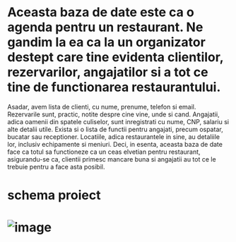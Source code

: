 # Aceasta baza de date este ca o agenda pentru un restaurant. Ne gandim  la ea ca la un organizator destept care tine evidenta clientilor, rezervarilor, angajatilor si a tot ce tine de functionarea restaurantului.
Asadar, avem lista de clienti, cu nume, prenume, telefon si email. Rezervarile sunt, practic, notite despre cine vine, unde si cand. Angajatii, adica oamenii din spatele culiselor, sunt inregistrati cu nume, CNP, salariu si alte detalii utile.
Exista si o lista de functii pentru angajati, precum ospatar, bucatar sau receptioner. Locatiile, adica restaurantele in sine, au detaliile lor, inclusiv echipamente si meniuri.
Deci, in esenta, aceasta baza de date face ca totul sa functioneze ca un ceas elvetian pentru restaurant, asigurandu-se ca, clientii primesc mancare buna si angajatii au tot ce le trebuie pentru a face asta posibil.
# schema proiect
# ![image](https://github.com/simionionutcosmin/proiecte/assets/165070155/34ff3e28-969d-4f5c-bd8d-3e90ec06dc32)
